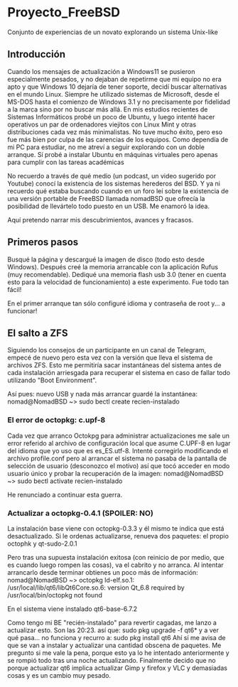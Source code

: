 # Proyecto_FreeBSD
Conjunto de experiencias de un novato explorando un sistema Unix-like

## Introducción


Cuando los mensajes de actualización a Windows11 se pusieron especialmente pesados, y no dejaban de repetirme que mi equipo no era apto y que Windows 10 dejaría de tener soporte, decidí buscar alternativas en el mundo Linux.
Siempre he utilizado sistemas de Microsoft, desde el MS-DOS hasta el comienzo de Windows 3.1 y no precisamente por fidelidad a la marca sino por no buscar más allá.
En mis estudios recientes de Sistemas Informáticos probé un poco de Ubuntu, y luego intenté hacer operativos un par de ordenadores viejitos con Linux Mint y otras distribuciones cada vez más minimalistas. No tuve mucho éxito, pero eso fue más bien por culpa de las carencias de los equipos.
Como dependía de mi PC para estudiar, no me atreví a seguir explorando con un doble arranque. Sí probé a instalar Ubuntu en máquinas virtuales pero apenas para cumplir con las tareas académicas

No recuerdo a través de qué medio (un podcast, un video sugerido por Youtube) conocí la existencia de los sistemas herederos del BSD. Y ya ni recuerdo qué estaba buscando cuando en un foro leí sobre la existencia de una versión portable de FreeBSD llamada nomadBSD que ofrecía la posibilidad de llevártelo todo puesto en un USB. Me enamoró la idea. 

Aquí pretendo narrar mis descubrimientos, avances y fracasos. 


## Primeros pasos

Busqué la página y descargué la imagen de disco (todo esto desde Windows).
Después creé la memoria arrancable con la aplicación Rufus (muy recomendable).
Dediqué una memoria flash usb 3.0 (tener en cuenta esto para la velocidad de funcionamiento) a este experimento.
Fue todo tan fácil!

En el primer arranque tan sólo configuré idioma y contraseña de root y... a funcionar!




## El salto a ZFS

Siguiendo los consejos de un participante en un canal de Telegram, empecé de nuevo pero esta vez con la versión que lleva el sistema de archivos ZFS. 
Esto me permitiría sacar instantáneas del sistema antes de cada instalación arriesgada para recuperar el sistema en caso de fallar todo utilizando "Boot Environment".

Así pues: nuevo USB y nada más arrancar guardé la instantánea: 
nomad@NomadBSD ~> sudo bectl create recien-instalado


### El error de octopkg: c.upf-8

Cada vez que arranco Octokpg para administrar actualizaciones me sale un error referido al archivo de configuración local que asume C.UPF-8 en lugar del idioma que yo uso que es es_ES.utf-8. Intenté corregirlo modificando el archivo profile.conf pero al arrancar el sistema no pasaba de la pantalla de selección de usuario (desconozco el motivo) así que tocó acceder en modo usuario único y probar la recuperación de la imagen: 
nomad@NomadBSD ~> sudo bectl activate recien-instalado

He renunciado a continuar esta guerra. 

### Actualizar a octopkg-0.4.1 (SPOILER: NO)

La instalación base viene con octopkg-0.3.3 y él mismo te indica que está desactualizado. Si le ordenas actualizarse, renueva dos paquetes: 
el propio octophk y qt-sudo-2.0.1

Pero tras una supuesta instalación exitosa (con reinicio de por medio, que es cuando luego rompen las cosas), va el cabrito y no arranca.
Al intentar arrancarlo desde terminar obtienes un poco más de información: 
nomad@NomadBSD ~> octopkg 
ld-elf.so.1: /usr/local/lib/qt6/libQt6Core.so.6: version Qt_6.8 required by /usr/local/bin/octopkg not found

En el sistema viene instalado qt6-base-6.7.2 

Como tengo mi BE "recién-instalado" para revertir cagadas, me lanzo a actualizar esto. Son las 20:23.
así que:  sudo pkg upgrade -f qt6\* y a ver qué pasa... 
no funciona y recurro a: sudo pkg install qt6
Ahí sí me avisa de que se van a instalar y actualizar una cantidad obscena de paquetes.
Me pregunto si me vale la pena, porque esto ya lo he intentado anteriormente y se rompió todo tras una noche actualizando.
Finalmente decido que no porque actualizar qt6 implica actualizar Gimp y firefox y VLC y demasiadas cosas y es un cambio muy pesado.







